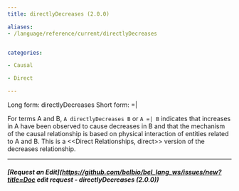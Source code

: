 ```yaml
---
title: directlyDecreases (2.0.0)

aliases:
- /language/reference/current/directlyDecreases


categories:

- Causal

- Direct

---
```

<!-- COMPUTER GENERATED PAGE!!! DO NOT EDIT DIRECTLY  -->
<!--    must be changed in scripts/templates.py which is processed by scripts/update_refs.py -->

Long form: directlyDecreases
Short form: =|

For terms A and B, `A directlyDecreases B` or `A =| B` indicates that increases in A have been observed to cause decreases in B and that the mechanism of the causal relationship is based on physical interaction of entities related to A and B. This is a <<Direct Relationships, direct>> version of the decreases relationship.


---
##### [Request an Edit](https://github.com/belbio/bel_lang_ws/issues/new?title=Doc edit request - directlyDecreases (2.0.0))